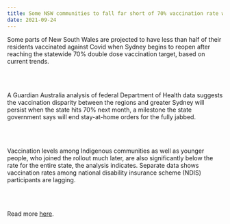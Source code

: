 ```yaml
---
title: Some NSW communities to fall far short of 70% vaccination rate when Sydney reopens, analysis shows
date: 2021-09-24
---
```


<p>Some parts of New South Wales are projected to have less than half of their residents vaccinated against Covid when Sydney begins to reopen after reaching the statewide 70% double dose vaccination target, based on current trends.</p><br><br>

<p>A Guardian Australia analysis of federal Department of Health data suggests the vaccination disparity between the regions and greater Sydney will persist when the state hits 70% next month, a milestone the state government says will end stay-at-home orders for the fully jabbed.</p><br><br>

<p>Vaccination levels among Indigenous communities as well as younger people, who joined the rollout much later, are also significantly below the rate for the entire state, the analysis indicates. Separate data shows vaccination rates among national disability insurance scheme (NDIS) participants are lagging.</p><br><br>

<p>Read more <a href="https://www.theguardian.com/news/datablog/2021/sep/25/some-nsw-communities-to-fall-far-short-of-70-vaccination-rate-when-sydney-reopens-analysis-shows">here</a>.</p>